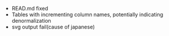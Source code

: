 * READ.md fixed
* Tables with incrementing column names, potentially indicating denormalization
* svg output fail(cause of japanese)

